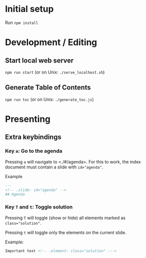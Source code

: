 # Initial setup

Run `npm install`

# Development / Editing

## Start local web server

`npm run start` (or on Unix: `./serve_localhost.sh`)

## Generate Table of Contents

`npm run toc` (or on Unix: `./generate_toc.js`)


# Presenting

## Extra keybindings

### Key `a`: Go to the agenda

Pressing `a` will navigate to <./#/agenda>. For this to work, the index document must contain a slide with `id="agenda"`.

Example

```Markdown
---
<!-- .slide: id="agenda" -->
## Agenda 
```

### Key `T` and `t`: Toggle solution

Pressing `T` will toggle (show or hide) all elements marked as `class="solution"`. 

Pressing `t` will toggle only the elements on the current slide.

Example:

```Markdown
Important text <!-- .element: class="solution" --->
```


